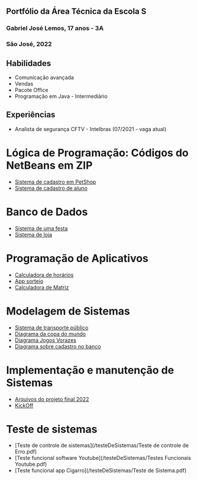 ## Portfólio da Área Técnica da Escola S
### Gabriel José Lemos, 17 anos - 3A
### São José, 2022

## Habilidades
- Comunicação avançada
- Vendas
- Pacote Office
- Programação em Java - Intermediário

## Experiências 
  - Analista de segurança CFTV - Intelbras (07/2021 - vaga atual)

# Lógica de Programação: Códigos do NetBeans em ZIP
- [Sistema de cadastro em PetShop](LogicaDeProgramacao/PetShop)
- [Sistema de cadastro de aluno](LogicaDeProgramacao/Aula2A)

# Banco de Dados 
- [Sistema de uma festa](BancodeDados/FestaNaPiscina)
- [Sistema de loja](BancodeDados/Loja.zip)

# Programação de Aplicativos
- [Calculadora de horários](ProgramacaoDeAplicativos/CalculadoraDeHoras)
- [App sorteio](/ProgramacaoDeAplicativos/Sorteio.zip)
- [Calculadora de Matriz](/ProgramacaoDeAplicativos/matrizes.zip)

# Modelagem de Sistemas
- [Sistema de transporte público](ModelagemDeSistemas/SistemaTransportePublico)
- [Diagrama da copa do mundo](/ModelagemDeSistemas/copadomundojpeg.jpg)
- [Diagrama Jogos Vorazes](/ModelagemDeSistemas/JogosVorazes.drawio.pdf)
- [Diagrama sobre cadastro no banco](/ModelagemDeSistemas/diagrama.pdf)

# Implementação e manutenção de Sistemas
- [Arquivos do projeto final 2022](/implantacaoDeSistemas/Projetos/Projetofinal)
- [KickOff](/implantacaoDeSistemas/Projetos/Projetofinal/KickOff.pdf)

# Teste de sistemas 
- [Teste de controle de sistemas](/testeDeSistemas/Teste de controle de Erro.pdf)
- [Teste funcional software Youtube](/testeDeSistemas/Testes Funcionais Youtube.pdf)
- [Teste funcional app Cigarro](/testeDeSistemas/Teste de Sistema.pdf)
